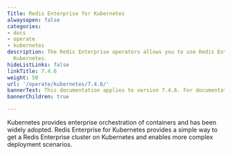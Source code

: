 ```yaml
---
Title: Redis Enterprise for Kubernetes
alwaysopen: false
categories:
- docs
- operate
- kubernetes
description: The Redis Enterprise operators allows you to use Redis Enterprise for
  Kubernetes.
hideListLinks: false
linkTitle: 7.4.6
weight: 50
url: '/operate/kubernetes/7.4.6/'
bannerText: This documentation applies to version 7.4.6. For documentation on the latest version, see [redis.io/docs/latest/operate/kubernetes/](https://redis.io/docs/latest/operate/kubernetes/).
bannerChildren: true

---
```


Kubernetes provides enterprise orchestration of containers and has been widely adopted. Redis Enterprise for Kubernetes provides a simple way to get a Redis Enterprise cluster on Kubernetes and enables more complex deployment scenarios.

